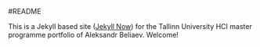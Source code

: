 #README

This is a Jekyll based site ([Jekyll Now](https://github.com/barryclark/jekyll-now)) for the Tallinn University HCI master programme portfolio of Aleksandr Beliaev. Welcome!